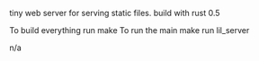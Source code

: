 tiny web server for serving static files. build with rust 0.5

To build everything run 
  make
To run the main 
  make run
lil_server

n/a
